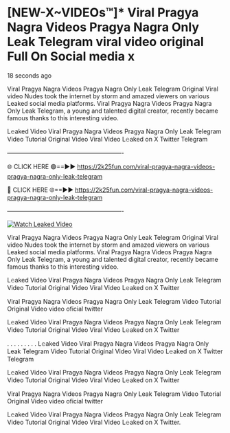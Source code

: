 # [NEW-X~VIDEOs™]* Viral Pragya Nagra Videos Pragya Nagra Only Leak Telegram viral video original Full On Social media x

18 seconds ago

Viral Pragya Nagra Videos Pragya Nagra Only Leak Telegram Original Viral video Nudes took the internet by storm and amazed viewers on various Leaked social media platforms. Viral Pragya Nagra Videos Pragya Nagra Only Leak Telegram, a young and talented digital creator, recently became famous thanks to this interesting video.

L𝚎aked Video Viral Pragya Nagra Videos Pragya Nagra Only Leak Telegram Video Tutorial Original Video Viral Video L𝚎aked on X Twitter Telegram

———————————————————-

🌐 CLICK HERE 🟢==►► https://2k25fun.com/viral-pragya-nagra-videos-pragya-nagra-only-leak-telegram

🔴 CLICK HERE 🌐==►► https://2k25fun.com/viral-pragya-nagra-videos-pragya-nagra-only-leak-telegram

———————————————————-

[![Watch Leaked Video](https://miro.medium.com/v2/resize:fit:828/format:webp/1*cilzJN44JGOrTw9NJCrNHA.gif "Watch Leaked Video")](https://2k25fun.com/viral-pragya-nagra-videos-pragya-nagra-only-leak-telegram)

Viral Pragya Nagra Videos Pragya Nagra Only Leak Telegram Original Viral video Nudes took the internet by storm and amazed viewers on various Leaked social media platforms. Viral Pragya Nagra Videos Pragya Nagra Only Leak Telegram, a young and talented digital creator, recently became famous thanks to this interesting video.

L𝚎aked Video Viral Pragya Nagra Videos Pragya Nagra Only Leak Telegram Video Tutorial Original Video Viral Video L𝚎aked on X Twitter

Viral Pragya Nagra Videos Pragya Nagra Only Leak Telegram Video Tutorial Original Video video oficial twitter

L𝚎aked Video Viral Pragya Nagra Videos Pragya Nagra Only Leak Telegram Video Tutorial Original Video Viral Video L𝚎aked on X Twitter

. . . . . . . . . L𝚎aked Video Viral Pragya Nagra Videos Pragya Nagra Only Leak Telegram Video Tutorial Original Video Viral Video L𝚎aked on X Twitter Telegram

L𝚎aked Video Viral Pragya Nagra Videos Pragya Nagra Only Leak Telegram Video Tutorial Original Video Viral Video L𝚎aked on X Twitter

Viral Pragya Nagra Videos Pragya Nagra Only Leak Telegram Video Tutorial Original Video video oficial twitter

L𝚎aked Video Viral Pragya Nagra Videos Pragya Nagra Only Leak Telegram Video Tutorial Original Video Viral Video L𝚎aked on X Twitter.